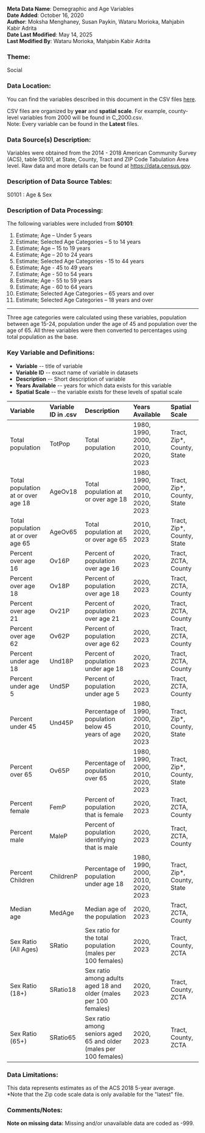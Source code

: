 **Meta Data Name**: Demegraphic and Age Variables  
**Date Added**: October 16, 2020  
**Author**: Moksha Menghaney, Susan Paykin, Wataru Morioka, Mahjabin Kabir Adrita   
**Date Last Modified**: May 14, 2025      
**Last Modified By**: Wataru Morioka, Mahjabin Kabir Adrita

### Theme: 
Social 

### Data Location: 
You can find the variables described in this document in the CSV files [here](../full_tables).  

CSV files are organized by **year** and **spatial scale**. For example, county-level variables from 2000 will be found in C_2000.csv.  
Note: Every variable can be found in the **Latest** files.

### Data Source(s) Description:  
Variables were obtained from the 2014 - 2018 American Community Survey (ACS), table S0101, at State, County, Tract and ZIP Code Tabulation Area level. Raw data and more details can be found at https://data.census.gov.

### Description of Data Source Tables:
S0101 : Age & Sex

### Description of Data Processing: 
The following variables were included from **S0101**:
  1.	Estimate; Age – Under 5 years
  2.	Estimate; Selected Age Categories – 5 to 14 years
  3.	Estimate; Age – 15 to 19 years 
  4.	Estimate; Age – 20 to 24 years 
  5.	Estimate; Selected Age Categories - 15 to 44 years
  6.	Estimate; Age - 45 to 49 years
  7.	Estimate; Age - 50 to 54 years
  8.	Estimate; Age - 55 to 59 years
  9.	Estimate; Age - 60 to 64 years
  10.	Estimate; Selected Age Categories – 65 years and over
  11.	Estimate; Selected Age Categories – 18 years and over

----------
Three age categories were calculated using these variables, population between age 15-24, population under the age of 45 and population over the age of 65. 
All three variables were then converted to percentages using total population as the base.

### Key Variable and Definitions:

- **Variable** -- title of variable
- **Variable ID** -- exact name of variable in datasets
- **Description** -- Short description of variable
- **Years Available** -- years for which data exists for this variable
- **Spatial Scale** -- the variable exists for these levels of spatial scale

| Variable                         | Variable ID in .csv | Description                                         | Years Available                  | Spatial Scale                  |
|:--------------------------------|:--------------------|:----------------------------------------------------|:----------------------------------|:-------------------------------|
| Total population                | TotPop              | Total population                                    | 1980, 1990, 2000, 2010, 2020, 2023          | Tract, Zip*, County, State     |
| Total population at or over age 18 | AgeOv18          | Total population at or over age 18                  | 1980, 1990, 2000, 2010, 2020, 2023    | Tract, Zip*, County, State     |
| Total population at or over age 65 | AgeOv65          | Total population at or over age 65                  | 2010, 2020, 2023                      | Tract, Zip*, County, State     |
| Percent over age 16            | Ov16P               | Percent of population over age 16                   | 2020, 2023                        | Tract, ZCTA, County            |
| Percent over age 18            | Ov18P               | Percent of population over age 18                   | 2020, 2023                        | Tract, ZCTA, County            |
| Percent over age 21            | Ov21P               | Percent of population over age 21                   | 2020, 2023                        | Tract, ZCTA, County            |
| Percent over age 62            | Ov62P               | Percent of population over age 62                   | 2020, 2023                        | Tract, ZCTA, County            |
| Percent under age 18           | Und18P              | Percent of population under age 18                  | 2020, 2023                        | Tract, ZCTA, County            |
| Percent under age 5            | Und5P               | Percent of population under age 5                   | 2020, 2023                        | Tract, ZCTA, County            |
| Percent  under 45          | Und45P              | Percentage of population below 45 years of age      | 1980, 1990, 2000, 2010, 2020, 2023    | Tract, Zip*, County, State     |
| Percent  over 65           | Ov65P              | Percentage of population over 65                    | 1980, 1990, 2000, 2010, 2020, 2023    | Tract, Zip*, County, State     |
| Percent female       | FemP                | Percent of population that is female         | 2020, 2023                        | Tract, ZCTA, County            |
| Percent male         | MaleP               | Percent of population identifying that is male           | 2020, 2023                        | Tract, ZCTA, County            |
| Percent  Children          | ChildrenP           | Percentage of population under age 18               | 1980, 1990, 2000, 2010, 2020, 2023    | Tract, Zip*, County, State     |
| Median age                     | MedAge              | Median age of the population                        | 2020, 2023                        | Tract, ZCTA, County            |
| Sex Ratio (All Ages)    | SRatio        | Sex ratio for the total population (males per 100 females)                                 | 2020, 2023       | Tract, County, ZCTA     |
| Sex Ratio (18+)         | SRatio18      | Sex ratio among adults aged 18 and older (males per 100 females)                          | 2020, 2023       | Tract, County, ZCTA     |
| Sex Ratio (65+)         | SRatio65      | Sex ratio among seniors aged 65 and older (males per 100 females)                         | 2020, 2023       | Tract, County, ZCTA     |





### Data Limitations:
This data represents estimates as of the ACS 2018 5-year average.  
*Note that the Zip code scale data is only available for the "latest" file.

### Comments/Notes:
**Note on missing data:** Missing and/or unavailable data are coded as -999. 
